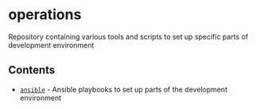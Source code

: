 # operations

Repository containing various tools and scripts to set up specific parts of development environment

## Contents

* [`ansible`](./ansible/) - Ansible playbooks to set up parts of the development environment
